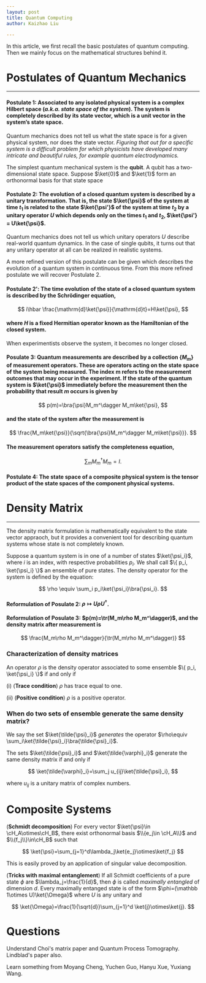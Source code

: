 ```yaml
---
layout: post
title: Quantum Computing
author: Kaizhao Liu

---
```


In this article, we first recall the basic postulates of quantum computing.
Then we mainly focus on the mathematical structures behind it.

# Postulates of Quantum Mechanics

---

#### Postulate 1: Associated to any isolated physical system is a complex Hilbert space (*a.k.a. state space of the system*). The system is completely described by its state vector, which is a unit vector in the system’s state space.

Quantum mechanics does not tell us what the state space is for a given physical system, nor does the state vector. *Figuring that out for a specific system is a difficult problem for which physicists have developed many intricate and beautiful rules, for example quantum electrodynamics.*

The simplest quantum mechanical system is the **qubit**. A qubit has a two-dimensional state space. Suppose $\ket{0}$ and $\ket{1}$ form an orthonormal basis for that state space


#### Postulate 2: The evolution of a closed quantum system is described by a unitary transformation. That is, the state $\ket{\psi}$ of the system at time $t_1$ is related to the state $\ket{\psi'}$ of the system at time $t_2$ by a unitary operator $U$ which depends only on the times $t_1$ and $t_2$, $\ket{\psi'} = U\ket{\psi}$.

Quantum mechanics does not tell us which unitary operators $U$ describe real-world quantum dynamics.
In the case of single qubits, it turns out that any unitary operator at all can be realized in realistic systems.

A more refined version of this postulate can be given which describes the evolution of a quantum system in continuous time. From this more refined postulate we will recover Postulate 2.

#### Postulate 2': The time evolution of the state of a closed quantum system is described by the Schr&#246;dinger equation,

$$
i\hbar \frac{\mathrm{d}\ket{\psi}}{\mathrm{d}t}=H\ket{\psi}, 
$$

#### where $H$ is a fixed Hermitian operator known as the Hamiltonian of the closed system.

When experimentists observe the system, it becomes no longer closed.

#### Posulate 3: Quantum measurements are described by a collection $\{M_m\}$ of measurement operators. These are operators acting on the state space of the system being measured. The index m refers to the measurement outcomes that may occur in the experiment. If the state of the quantum system is $\ket{\psi}$ immediately before the measurement then the probability that result $m$ occurs is given by 

$$
p(m)=\bra{\psi}M_m^\dagger M_m\ket{\psi},
$$

#### and the state of the system after the measurement is 

$$
\frac{M_m\ket{\psi}}{\sqrt{\bra{\psi}M_m^\dagger M_m\ket{\psi}}}.
$$

#### The measurement operators satisfy the completeness equation,

$$
\sum_m M_m^\dagger M_m =I.
$$

#### Postulate 4: The state space of a composite physical system is the tensor product of the state spaces of the component physical systems.



# Density Matrix

---

The density matrix formulation is mathematically equivalent to the state vector appraoch, but it provides a convenient tool for describing quantum systems whose state is not completely known.

Suppose a quantum system is in one of a number of states $\ket{\psi_i}$, where $i$ is an index, with respective probabilities $p_i$. We shall call $\{ p_i, \ket{\psi_i} \}$ an ensemble of pure states. The density operator for the system is defined by the equation:

$$
\rho \equiv \sum_i p_i\ket{\psi_i}\bra{\psi_i}.
$$

#### Reformulation of Posulate 2: $\rho \mapsto U\rho U^\dagger$.

#### Reformulation of Posulate 3: $p(m)=\tr(M_m\rho M_m^\dagger)$, and the density matrix after measurement is 

$$
\frac{M_m\rho M_m^\dagger}{\tr(M_m\rho M_m^\dagger)}
$$



### Characterization of density matrices

An operator $\rho$ is the density operator associated to some ensemble $\{ p_i, \ket{\psi_i} \}$ if and only if 

(i) (**Trace condition**) $\rho$ has trace equal to one.

(ii) (**Positive condition**) $\rho$ is a positive operator.

### When do two sets of ensemble generate the same density matrix?

We say the set $\ket{\tilde{\psi}_i}$ *generates* the operator $\rho\equiv \sum_i\ket{\tilde{\psi}_i}\bra{\tilde{\psi}_i}$.

The sets $\ket{\tilde{\psi}_i}$ and $\ket{\tilde{\varphi}_i}$ generate the same density matrix if and only if 

$$
\ket{\tilde{\varphi}_i}=\sum_j u_{ij}\ket{\tilde{\psi}_i},
$$

where $u_{ij}$ is a unitary matrix of complex numbers.


# Composite Systems 

(**Schmidt decomposition**) For every vector $\ket{\psi}\in \cH_A\otimes\cH_B$, there exist orthonormal basis $\\{e_j\in \cH_A\\}$ and $\\{f_j\\}\in\cH_B$ such that 

$$
\ket{\psi}=\sum_{j=1}^d\lambda_j\ket{e_j}\otimes\ket{f_j}
$$


This is easily proved by an application of singular value decomposition.

(**Tricks with maximal entanglement**) If all Schmidt coefficients of a pure state $\phi$ are $\lambda_j=\frac{1}{d}$, then $\phi$ is called *maximally entangled* of dimension $d$. Every maximally entanged state is of the form $\phi=(\mathbb 1\otimes U)\ket{\Omega}$ where $U$ is any unitary and 

$$
\ket{\Omega}=\frac{1}{\sqrt{d}}\sum_{j=1}^d \ket{j}\otimes\ket{j}.
$$


# Questions 

Understand Choi's matrix paper and Quantum Process Tomography. Lindblad's paper also.

Learn something from Moyang Cheng, Yuchen Guo, Hanyu Xue, Yuxiang Wang.